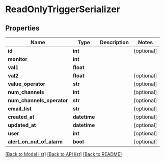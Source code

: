 # ReadOnlyTriggerSerializer

## Properties
Name | Type | Description | Notes
------------ | ------------- | ------------- | -------------
**id** | **int** |  | [optional] 
**monitor** | **int** |  | 
**val1** | **float** |  | 
**val2** | **float** |  | [optional] 
**value_operator** | **str** |  | [optional] 
**num_channels** | **int** |  | [optional] 
**num_channels_operator** | **str** |  | [optional] 
**email_list** | **str** |  | [optional] 
**created_at** | **datetime** |  | [optional] 
**updated_at** | **datetime** |  | [optional] 
**user** | **int** |  | [optional] 
**alert_on_out_of_alarm** | **bool** |  | [optional] 

[[Back to Model list]](../README.md#documentation-for-models) [[Back to API list]](../README.md#documentation-for-api-endpoints) [[Back to README]](../README.md)

